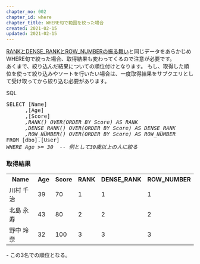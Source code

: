 ```yaml
---
chapter_no: 002
chapter_id: where
chapter_title: WHERE句で範囲を絞った場合
created: 2021-02-15
updated: 2021-02-15
---
```

[RANKとDENSE_RANKとROW_NUMBERの振る舞い](#behavior)と同じデータをあらかじめWHERE句で絞った場合、取得結果も変わってくるので注意が必要です。  
あくまで、絞り込んだ結果についての順位付けとなります。
もし、取得した順位を使って絞り込みやソートを行いたい場合は、一度取得結果をサブクエリとして受け取ってから絞り込む必要があります。

<div class="code-box">
<div class="title">SQL</div>
<pre>
SELECT [Name]
      ,[Age]
      ,[Score]
      <em>,RANK() OVER(ORDER BY Score) AS RANK</em>
      <em>,DENSE_RANK() OVER(ORDER BY Score) AS DENSE_RANK</em>
      <em>,ROW_NUMBER() OVER(ORDER BY Score) AS ROW_NUMBER</em>
FROM [dbo].[User]
<em>WHERE Age >= 30</em>  <em class="comment">-- 例として30歳以上の人に絞る</em>
</pre>
</div>

### 取得結果
<table class="normal">
	<tr>
		<th>Name</th>
		<th>Age</th>
		<th>Score</th>
		<th>RANK</th>
		<th>DENSE_RANK</th>
		<th>ROW_NUMBER</th>
	</tr>
	<tr>
		<td>川村 千治</td>
		<td>39</td>
		<td>70</td>
		<td>1</td>
		<td>1</td>
		<td>1</td>
	</tr>
	<tr>
		<td>北島 永寿</td>
		<td>43</td>
		<td>80</td>
		<td>2</td>
		<td>2</td>
		<td>2</td>
	</tr>
	<tr>
		<td>野中 玲奈</td>
		<td>32</td>
		<td>100</td>
		<td>3</td>
		<td>3</td>
		<td>3</td>
	</tr>
</table>
- この3名での順位となる。